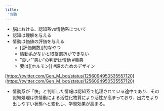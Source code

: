 ```yaml
---
title:
 '情動'
---
```


- 脳における、認知系vs情動系について
- 認知は理解を与える
- 情動は価値の評価を与える
    - [[評価関数]]的なやつ
    - 情動系がないと取捨選択ができない
    - ”良い””悪い"の判断は情動 #善悪
    - 要は[[ホルモン]]
#誰のためのデザイン

[https://twitter.com/Gen_M_bot/status/1256094950535557120](https://twitter.com/Gen_M_bot/status/1256094950535557120)
- 情動系が「快」と判断した情報は認知系で処理されている途中であり、その認知処理は快情動による活性化物質により活性が高まっており、出力をより出しやすい状態へと変化し、学習効果が高まる。